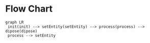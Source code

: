 # Flow Chart

``` mermaid
graph LR
 init(init) --> setEntity(setEntity) --> process(process) --> dipose(dipose)
 process --> setEntity
```
